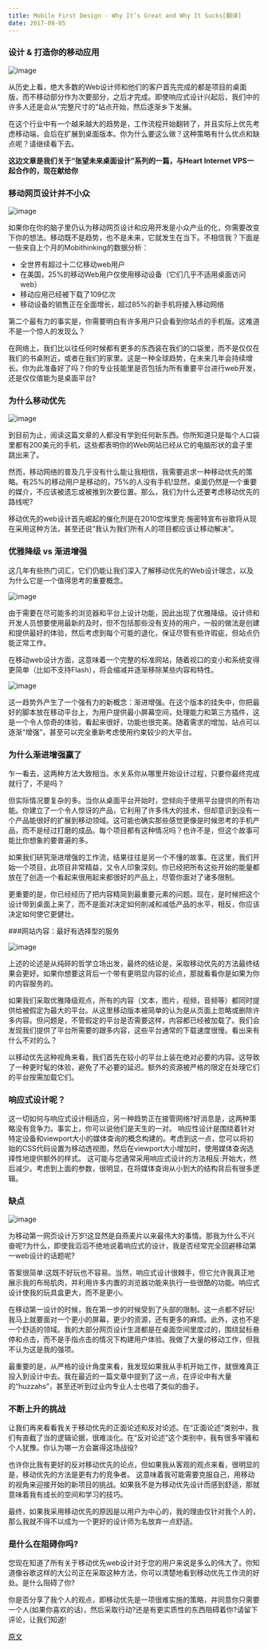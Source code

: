 ```yaml
---
title: Mobile First Design - Why It’s Great and Why It Sucks[翻译]
date: 2017-08-05
---
```



### 设计 & 打造你的移动应用

![image](/img/2017-08-05-ds-mobilefirst-0.jpg)

从历史上看，绝大多数的Web设计师和他们的客户首先完成的都是项目的桌面版，而不移动部分作为次要部分，之后才完成。即使响应式设计兴起后，我们中的许多人还是会从“完整尺寸的”站点开始，然后逐渐乡下发展。

在这个行业中有一个越来越大的趋势是，工作流程开始翻转了，并且实际上优先考虑移动端，会后在扩展到桌面版本。你为什么要这么做？这种策略有什么优点和缺点呢？请继续看下去。

**这边文章是我们关于“张望未来桌面设计”系列的一篇，与Heart Internet VPS一起合作的，现在献给你**

### 移动网页设计并不小众

![image](/img/2017-08-05-ds-mobilefirst-1.jpg)

如果你在你的脑子里仍认为移动网页设计和应用开发是小众产业的化，你需要改变下你的想法。移动既不是趋势，也不是未来，它就发生在当下。不相信我？下面是一些来自上个月的Mobithinking的数据分析：

+ 全世界有超过十二亿移动web用户
+ 在美国，25%的移动Web用户仅使用移动设备（它们几乎不适用桌面访问web）
+ 移动应用已经被下载了109亿次
+ 移动设备的销售正在全面增长，超过85%的新手机将接入移动网络

第二个最有力的事实是，你需要明白有许多用户只会看到你站点的手机版。这难道不是一个惊人的发现么？

在网络上，我们比以往任何时候都有更多的东西装在我们的口袋里，而不是仅仅在我们的书桌附近，或者在我们的家里。这是一种全球趋势，在未来几年会持续增长。你为此准备好了吗？你的专业技能里是否包括为所有重要平台进行web开发，还是仅仅值能为是桌面平台?

### 为什么移动优先

![image](/img/2017-08-05-ds-mobilefirst-2.jpg)

到目前为止，阅读这篇文章的人都没有学到任何新东西。你所知道只是每个人口袋里都有200美元的手机，这些都表明你的Web网站已经从它的电脑形状的盒子里跳出来了。

然而，移动网络的普及几乎没有什么能让我相信，我需要追求一种移动优先的策略。有25%的移动用户是移动的，75%的人没有手机!显然，桌面仍然是一个重要的媒介，不应该被遗忘或被推到次要位置。那么，我们为什么还要考虑移动优先的路线呢?

移动优先的web设计首先崛起的催化剂是在2010您埃里克·施密特宣布谷歌将从现在采用这种方法，甚至还说“我认为我们所有人的项目都应该让移动解决”。

### 优雅降级 vs 渐进增强

这几年有些热门词汇，它们仍能让我们深入了解移动优先的Web设计理念，以及为什么它是一个值得思考的重要概念。

![image](/img/2017-08-05-ds-mobilefirst-3.jpg)

由于需要在尽可能多的浏览器和平台上设计功能，因此出现了优雅降级。设计师和开发人员想要使用最新的及时，但不包括那些没有支持的用户，一般的做法是创建和提供最好的体验，然后考虑到每个可能的退化，保证尽管有些许瑕疵，但站点仍能正常工作。

在移动web设计方面，这意味着一个完整的标准网站，随着视口的变小和系统变得更简单（比如不支持Flash），将会缩减并逐渐移除某些内容和特性。

![image](/img/2017-08-05-ds-mobilefirst-4.jpg)


这一趋势外产生了一个强有力的新概念：渐进增强。在这个版本的挂失中，你把最好的脚本放在移动平台上，为用户提供最小屏幕空间，处理能力和第三方插件，这是一个令人惊奇的体验，看起来很好，功能也很完美。随着需求的增加，站点可以逐渐“增强”，甚至可以完全重新考虑使用约束较少的大平台。

### 为什么渐进增强赢了

乍一看去，这两种方法大致相当。水关系你从哪里开始设计过程，只要你最终完成就行了，不是吗？


但实际情况要复杂的多。当你从桌面平台开始时，您倾向于使用平台提供的所有功能。你建立了一个令人惊讶的产品，它利用了许多伟大的技术，但却意识到没有一个产品能很好的扩展到移动领域。这可能也确实那些感觉更像是时候思考的手机产品，而不是经过打磨的成品。每个项目都有这种情况吗？也许不是，但这个故事可能比你想象的要普遍的多。

如果我们研究渐进增强的工作流，结果往往是另一个不懂的故事。在这里，我们开始一个项目，此项目非常精益，又令人印象深刻。你已经把所有这些开始的能量都放在了创造一个看起来很用起来都很好的产品上，尽管你面对了诸多限制。

更重要的是，你已经经历了把内容精简到最重要元素的问题。现在，是时候把这个设计带到桌面上来了，而不是面对决定如何削减和减低产品的水平，相反，你应该决定如何使它更健壮。

###网站内容：最好有选择型的服务

![image](/img/2017-08-05-ds-mobilefirst-5.jpg)

上述的论述是从纯碎的哲学立场出发，最终的结论是，采取移动优先的方法最终结果会更好。如果你想要这背后一个带有更明显内容的论点，那就看看你是如果为你的内容服务的。

如果我们采取优雅降级观点，所有的内容（文本，图片，视频，音频等）都同时提供给被假定为最大的平台。从这里移动版本被简单的认为是从页面上忽略或删除许多内容。但问题是，不管假定的平台是否需要这样，内容都已经被加载了。我们会发现我们提供了平台所需要的跟多内容，这些平台通常的下载速度很慢。看出来有什么不对的么？

以移动优先这种视角来看，我们首先在较小的平台上装在绝对必要的内容。这导致了一种更时髦的体验，避免了不必要的延迟。额外的资源被严格的限定在处理它们的平台按需加载它们。

### 响应式设计呢？

这一切如何与响应式设计相适应，另一种趋势正在接管网络?好消息是，这两种策略没有竞争力。事实上，你可以说他们是天生的一对。
响应性设计是围绕着针对特定设备和viewport大小的媒体查询的概念构建的。考虑到这一点，您可以将初始的CSS代码设置为移动透视图，然后在viewport大小增加时，使用媒体查询选择性地提供额外的样式。
这可能与您通常采用响应式设计的方法相反:开始大，然后减少。考虑到上面的参数，很明显，在将媒体查询从小到大的结构背后有很多逻辑。

### 缺点

![image](/img/2017-08-05-ds-mobilefirst-6.jpg)

为移动第一网页设计万岁!这显然是自燕麦片以来最伟大的事情。那我为什么不兴奋呢?为什么，即使我滔滔不绝地说着响应式的设计，我是否经常完全回避移动第一web设计的话题呢?

答案很简单:这既不好玩也不容易。当然，响应式设计很棘手，但它允许我真正地展示我的布局肌肉，并利用许多内置的浏览器功能来执行一些很酷的功能。响应式设计使我的玩具盒更大，而不是更小。

在移动第一设计的时候，我在第一步的时候受到了头部的限制。这一点都不好玩!我马上就要面对一个更小的屏幕，更少的资源，还有更多的麻烦。此外，这也不是一个舒适的领域。我的大部分网页设计生涯都是在桌面空间里度过的，围绕鼠标悬停和点击，而不是手指点击的情况下构建用户体验。我做了大量的移动工作，但我不认为这是我的强项。

最重要的是，从严格的设计角度来看，我发现如果我从手机开始工作，就很难真正投入到设计中去。我在最近的一篇文章中提到了这一点，在评论中有大量的“huzzahs”，甚至还听到过业内专业人士也唱了类似的曲子。


### 不断上升的挑战

让我们再来看看我关于移动优先的正面论述和反对论述。在“正面论述”类别中，我们有直截了当的逻辑论据，很难淡化。在“反对论述”这个类别中，我有很多牢骚和个人犹豫。你认为哪一方会赢得这场战役?

也许你比我有更好的反对移动优先的论点，但如果我从客观的观点来看，很明显的是，移动优先的方法是更有力的竞争者。
这意味着我可能需要克服自己，用移动的视角来迎接开始的新项目的挑战。如果我不是为移动优先设计而感到舒适，那就意味着我有成长的空间和学习的技巧。

最终，如果我采用移动优先的原因是以用户为中心的，我的理由仅针对我个人的，那么我就不得不以成为一个更好的设计师为名放弃一点舒适。

### 是什么在阻碍你吗?

您现在知道了所有关于移动优先web设计对于您的用户来说是多么的伟大了。你知道像谷歌这样的大公司正在采取这种方法，你可以清楚地看到移动优先工作流的好处。是什么阻碍了你?

你是否分享了我个人的观点，即移动优先是一项很难实施的策略，并同意你只需要一个人(如果你喜欢的话)，然后采取行动?还是有更实质性的东西阻碍着你?请留下评论，让我们知道!

[原文](https://codemyviews.com/blog/mobilefirst)

